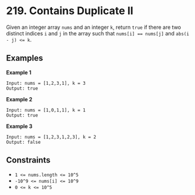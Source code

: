 # 219. Contains Duplicate II

Given an integer array `nums` and an integer `k`, return `true` if there are two distinct indices `i` and `j` in the array such that `nums[i] == nums[j]` and `abs(i - j) <= k`.

## Examples

**Example 1**

```
Input: nums = [1,2,3,1], k = 3
Output: true
```

**Example 2**

```
Input: nums = [1,0,1,1], k = 1
Output: true
```

**Example 3**

```
Input: nums = [1,2,3,1,2,3], k = 2
Output: false
```

## Constraints

- `1 <= nums.length <= 10^5`
- `-10^9 <= nums[i] <= 10^9`
- `0 <= k <= 10^5`
